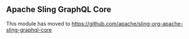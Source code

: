 Apache Sling GraphQL Core
----

This module has moved to https://github.com/apache/sling-org-apache-sling-graphql-core
